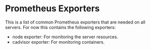 # Prometheus Exporters

This is a list of common Prometheus exporters that are needed on all servers. For now this contains the following exporters:
+ node exporter: For monitoring the server resources.
+ cadvisor exporter: For monitoring containers.
